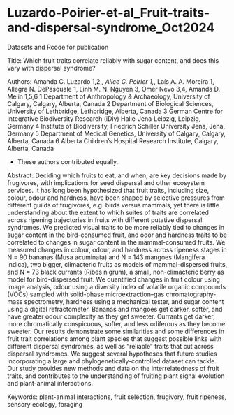 # Luzardo-Poirier-et-al_Fruit-traits-and-dispersal-syndrome_Oct2024
Datasets and Rcode for publication 

Title: Which fruit traits correlate reliably with sugar content, and does this vary with dispersal syndrome?

Authors: Amanda C. Luzardo 1,2,*, Alice C. Poirier 1,*, Laís A. A. Moreira 1, Allegra N. DePasquale 1, Linh M. N. Nguyen 3, Omer Nevo 3,4, Amanda D. Melin 1,5,6
1 Department of Anthropology & Archaeology, University of Calgary, Calgary, Alberta, Canada
2 Department of Biological Sciences, University of Lethbridge, Lethbridge, Alberta, Canada
3 German Centre for Integrative Biodiversity Research (iDiv) Halle‐Jena‐Leipzig, Leipzig, Germany
4 Institute of Biodiversity, Friedrich Schiller University Jena, Jena, Germany
5 Department of Medical Genetics, University of Calgary, Calgary, Alberta, Canada
6 Alberta Children’s Hospital Research Institute, Calgary, Alberta, Canada
* These authors contributed equally.

Abstract:
Deciding which fruits to eat, and when, are key decisions made by frugivores, with implications for seed dispersal and other ecosystem services. It has long been hypothesized that fruit traits, including size, colour, odour and hardness, have been shaped by selective pressures from different guilds of frugivores, e.g. birds versus mammals, yet there is little understanding about the extent to which suites of  traits are correlated across ripening trajectories in fruits with different putative dispersal syndromes. We predicted visual traits to be more reliably tied to changes in sugar content in the bird-consumed fruit, and odor and hardness traits to be correlated to changes in sugar content in the mammal-consumed fruits. We measured changes in colour, odour, and hardness across ripeness stages in N = 90 bananas (Musa acuminata) and N = 143 mangoes (Mangifera indica), two bigger, climacteric fruits as models of mammal-dispersed fruits, and N = 73 black currants (Ribes nigrum), a small, non-climacteric berry as model for bird-dispersed fruit. We quantified changes in fruit colour using image analysis, odour using a diversity index of volatile organic compounds (VOCs) sampled with solid-phase microextraction–gas chromatography-mass spectrometry, hardness using a mechanical tester, and sugar content using a digital refractometer. Bananas and mangoes get darker, softer, and have greater odour complexity as they get sweeter. Currants get darker, more chromatically conspicuous, softer, and less odiferous as they become sweeter. Our results demonstrate some similarities and some differences in fruit trait correlations among plant species that suggest possible links with different dispersal syndromes, as well as “reliable” traits that cut across dispersal syndromes. We suggest several hypotheses that future studies incorporating a large and phylogenetically-controlled dataset can tackle. Our study provides new methods and data on the interrelatedness of fruit traits, and contributes to the understanding of fruiting plant signal evolution and plant-animal interactions. 

Keywords: plant-animal interactions, fruit selection, frugivory, fruit ripeness, sensory ecology, foraging


